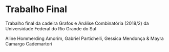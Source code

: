 # Trabalho Final
Trabalho final da cadeira Grafos e Análise Combinatória (2018/2) da Universidade Federal do Rio Grande do Sul
<p>Aline Hommerding Amorim, Gabriel Partichelli, Gessica Mendonça & Mayra Camargo Cademartori

